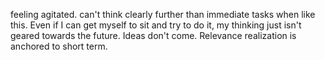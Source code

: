 feeling agitated. can't think clearly further than immediate tasks when like this.
Even if I can get myself to sit and try to do it, my thinking just isn't geared towards the future. Ideas don't come. Relevance realization is anchored to short term. 
